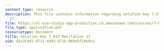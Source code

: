 ```yaml
---
content_type: resource
description: This file contains information regarding solution key 7.013 recitation
  17.
file: https://ol-ocw-studio-app-production.s3.amazonaws.com/courses/7-013-introductory-biology-spring-2013/dac3ce4107114d93b71b06695f10e9ca_MIT7_013S12_RecitatSol_17.pdf
file_type: application/pdf
resourcetype: Document
title: Solution Key 7.013 Recitation 17
uid: dac3ce41-0711-4d93-b71b-06695f10e9ca
---
```

